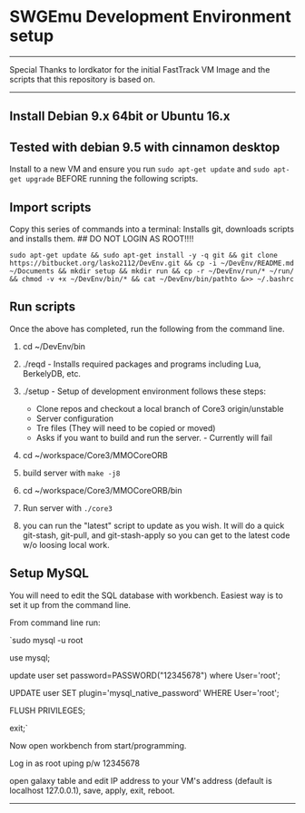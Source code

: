 # SWGEmu Development Environment setup

****************************************************************************************************************
Special Thanks to lordkator for the initial FastTrack VM Image and the scripts that this repository is based on.
****************************************************************************************************************

## Install Debian 9.x 64bit or Ubuntu 16.x

## Tested with debian 9.5 with cinnamon desktop

Install to a new VM and ensure you run `sudo apt-get update` and `sudo apt-get upgrade` BEFORE running the following scripts.

## Import scripts

Copy this series of commands into a terminal: Installs git, downloads scripts and installs them. ## DO NOT LOGIN AS ROOT!!!!

```
sudo apt-get update && sudo apt-get install -y -q git && git clone https://bitbucket.org/lasko2112/DevEnv.git && cp -i ~/DevEnv/README.md ~/Documents && mkdir setup && mkdir run && cp -r ~/DevEnv/run/* ~/run/ && chmod -v +x ~/DevEnv/bin/* && cat ~/DevEnv/bin/pathto &>> ~/.bashrc
```

## Run scripts

Once the above has completed, run the following from the command line.

1. cd ~/DevEnv/bin

2. ./reqd - Installs required packages and programs including Lua, BerkelyDB, etc.

3. ./setup - Setup of development environment follows these steps:
   * Clone repos and checkout a local branch of Core3 origin/unstable
   * Server configuration
   * Tre files (They will need to be copied or moved)
   * Asks if you want to build and run the server. - Currently will fail
   
4. cd ~/workspace/Core3/MMOCoreORB

5. build server with `make -j8`

6. cd ~/workspace/Core3/MMOCoreORB/bin

7. Run server with `./core3`

8. you can run the "latest" script to update as you wish. It will do a quick git-stash, git-pull, and git-stash-apply so you can get to the latest code w/o loosing local work.

## Setup MySQL

You will need to edit the SQL database with workbench. Easiest way is to set it up from the command line.

From command line run:

`sudo mysql -u root

use mysql;

update user set password=PASSWORD("12345678") where User='root';

UPDATE user SET plugin='mysql_native_password' WHERE User='root';

FLUSH PRIVILEGES;

exit;`

Now open workbench from start/programming.

Log in as root uping p/w 12345678

open galaxy table and edit IP address to your VM's address (default is localhost 127.0.0.1), save, apply, exit, reboot.

****************************************************************************************************************
